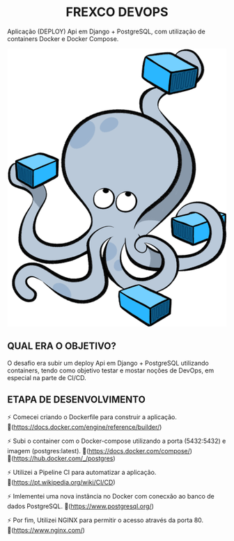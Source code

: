 <h1 align="center"> FREXCO DEVOPS</h1> 
                  Aplicação (DEPLOY) Api em Django + PostgreSQL, com utilização de containers Docker e Docker Compose.
                  

<p align="center"> <img src=".github/workflows/Dockerimg-png.png" /> </p>

## QUAL ERA O OBJETIVO?
O  desafio era subir um deploy Api em Django + PostgreSQL utilizando containers, tendo como objetivo testar e mostar noções de DevOps, em especial na parte de CI/CD.


## ETAPA DE DESENVOLVIMENTO
⚡️ Comecei criando o Dockerfile para construir a aplicação.
🔗(https://docs.docker.com/engine/reference/builder/)

⚡️ Subi o container com o Docker-compose utilizando a porta (5432:5432) e imagem (postgres:latest).
🔗(https://docs.docker.com/compose/)
🔗(https://hub.docker.com/_/postgres)

⚡️ Utilizei a Pipeline CI para automatizar a aplicação.
🔗(https://pt.wikipedia.org/wiki/CI/CD)

⚡️ Imlementei uma nova instância no Docker com conecxão ao banco de dados PostgreSQL.
🔗(https://www.postgresql.org/)

⚡️ Por fim, Utilizei NGINX para permitir o acesso através da porta 80.
🔗(https://www.nginx.com/)
